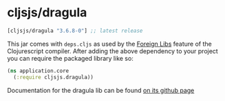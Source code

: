 # cljsjs/dragula

[](dependency)
```clojure
[cljsjs/dragula "3.6.8-0"] ;; latest release
```
[](/dependency)

This jar comes with `deps.cljs` as used by the [Foreign Libs][flibs] feature
of the Clojurescript compiler. After adding the above dependency to your project
you can require the packaged library like so:

```clojure
(ns application.core
  (:require cljsjs.dragula))
```

Documentation for the dragula lib can be found [on its github page](https://github.com/bevacqua/dragula)

[flibs]: https://github.com/clojure/clojurescript/wiki/Foreign-Dependencies
